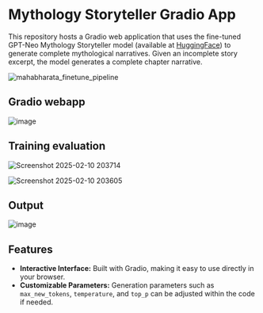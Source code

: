 # Mythology Storyteller Gradio App
This repository hosts a Gradio web application that uses the fine-tuned GPT-Neo Mythology Storyteller model (available at [HuggingFace](https://huggingface.co/Samurai719214/gptneo-mythology-storyteller)) to generate complete mythological narratives. Given an incomplete story excerpt, the model generates a complete chapter narrative.

![mahabharata_finetune_pipeline](https://github.com/user-attachments/assets/2674fcfb-752a-485c-9300-a21680b8d4a5)

## Gradio webapp
![image](https://github.com/user-attachments/assets/683550fd-2c6c-4284-937c-1fdaf8b37182)

## Training evaluation
![Screenshot 2025-02-10 203714](https://github.com/user-attachments/assets/64e4c433-1650-49fb-a8a8-9b6c84f00a24)

![Screenshot 2025-02-10 203605](https://github.com/user-attachments/assets/d3bbc642-8b8e-4979-b1ac-8e16f18a06a2)

## Output
![image](https://github.com/user-attachments/assets/34a79bbd-105a-4593-8dda-a11ec27cd37a)

## Features
- **Interactive Interface:** Built with Gradio, making it easy to use directly in your browser.
- **Customizable Parameters:** Generation parameters such as `max_new_tokens`, `temperature`, and `top_p` can be adjusted within the code if needed.

  
